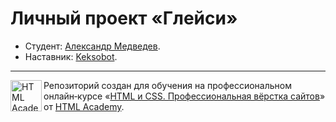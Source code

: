 # Личный проект «Глейси»

* Студент: [Александр Медведев](https://up.htmlacademy.ru/htmlcss/29/user/1174257).
* Наставник: [Keksobot](https://github.com/keksobot).

---

<a href="https://htmlacademy.ru/intensive/htmlcss"><img align="left" width="50" height="50" alt="HTML Academy" src="https://up.htmlacademy.ru/static/img/intensive/htmlcss/logo-for-github-2.png"></a>

Репозиторий создан для обучения на профессиональном онлайн‑курсе «[HTML и CSS. Профессиональная вёрстка сайтов](https://htmlacademy.ru/intensive/htmlcss)» от [HTML Academy](https://htmlacademy.ru).
